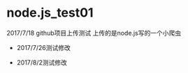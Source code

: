 # node.js_test01
2017/7/18
github项目上传测试
上传的是node.js写的一个小爬虫



- 2017/7/26测试修改

- 2017/8/2测试修改

  ​

